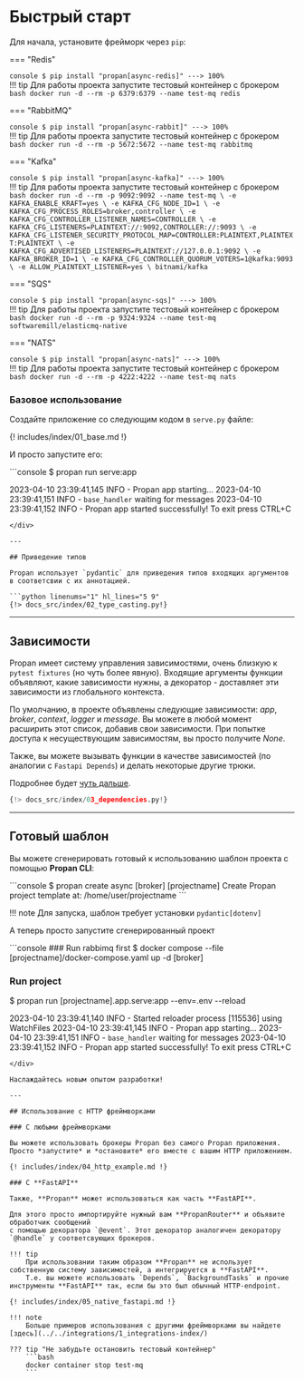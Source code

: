 # Быстрый старт

Для начала, установите фрейморк через `pip`:

=== "Redis"
    <div class="termy">
    ```console
    $ pip install "propan[async-redis]"
    ---> 100%
    ```
    </div>
    !!! tip
        Для работы проекта запустите тестовый контейнер с брокером
        ```bash
        docker run -d --rm -p 6379:6379 --name test-mq redis
        ```

=== "RabbitMQ"
    <div class="termy">
    ```console
    $ pip install "propan[async-rabbit]"
    ---> 100%
    ```
    </div>
    !!! tip
        Для работы проекта запустите тестовый контейнер с брокером
        ```bash
        docker run -d --rm -p 5672:5672 --name test-mq rabbitmq
        ```

=== "Kafka"
    <div class="termy">
    ```console
    $ pip install "propan[async-kafka]"
    ---> 100%
    ```
    </div>
    !!! tip
        Для работы проекта запустите тестовый контейнер с брокером
        ```bash
        docker run -d --rm -p 9092:9092 --name test-mq \
        -e KAFKA_ENABLE_KRAFT=yes \
        -e KAFKA_CFG_NODE_ID=1 \
        -e KAFKA_CFG_PROCESS_ROLES=broker,controller \
        -e KAFKA_CFG_CONTROLLER_LISTENER_NAMES=CONTROLLER \
        -e KAFKA_CFG_LISTENERS=PLAINTEXT://:9092,CONTROLLER://:9093 \
        -e KAFKA_CFG_LISTENER_SECURITY_PROTOCOL_MAP=CONTROLLER:PLAINTEXT,PLAINTEXT:PLAINTEXT \
        -e KAFKA_CFG_ADVERTISED_LISTENERS=PLAINTEXT://127.0.0.1:9092 \
        -e KAFKA_BROKER_ID=1 \
        -e KAFKA_CFG_CONTROLLER_QUORUM_VOTERS=1@kafka:9093 \
        -e ALLOW_PLAINTEXT_LISTENER=yes \
        bitnami/kafka
        ```

=== "SQS"
    <div class="termy">
    ```console
    $ pip install "propan[async-sqs]"
    ---> 100%
    ```
    </div>
    !!! tip
        Для работы проекта запустите тестовый контейнер с брокером
        ```bash
        docker run -d --rm -p 9324:9324 --name test-mq softwaremill/elasticmq-native
        ```

=== "NATS"
    <div class="termy">
    ```console
    $ pip install "propan[async-nats]"
    ---> 100%
    ```
    </div>
    !!! tip
        Для работы проекта запустите тестовый контейнер с брокером
        ```bash
        docker run -d --rm -p 4222:4222 --name test-mq nats
        ```

### Базовое использование

Создайте приложение со следующим кодом в `serve.py` файле:

{! includes/index/01_base.md !}

И просто запустите его:

<div class="termy">
```console
$ propan run serve:app

2023-04-10 23:39:41,145 INFO     - Propan app starting...
2023-04-10 23:39:41,151 INFO     - `base_handler` waiting for messages
2023-04-10 23:39:41,152 INFO     - Propan app started successfully! To exit press CTRL+C
```
</div>

---

## Приведение типов

Propan использует `pydantic` для приведения типов входящих аргументов в соответсвии с их аннотацией.

```python linenums="1" hl_lines="5 9"
{!> docs_src/index/02_type_casting.py!}
```

---

## Зависимости

Propan имеет систему управления зависимостями, очень близкую к `pytest fixtures` (но чуть более явную).
Входящие аргументы функции объявляют, какие зависимости нужны, а декоратор - доставляет эти зависимости
из глобального контекста.

По умолчанию, в проекте объявлены следующие зависимости: *app*, *broker*, *context*, *logger* и *message*.
Вы можете в любой момент расширить этот список, добавив свои зависимости.
При попытке доступа к несуществующим зависимостям, вы просто получите *None*.

Также, вы можете вызывать функции в качестве зависимостей (по аналогии с `Fastapi Depends`) и делать некоторые другие трюки.

Подробнее будет [чуть дальше](../5_dependency/1_di-index).

```python linenums="1" hl_lines="11-12"
{!> docs_src/index/03_dependencies.py!}
```

---

## Готовый шаблон

Вы можете сгенерировать готовый к использованию шаблон проекта с помощью **Propan CLI**:

<div class="termy">
```console
$ propan create async [broker] [projectname]
Create Propan project template at: /home/user/projectname
```
</div>

!!! note
    Для запуска, шаблон требует установки `pydantic[dotenv]`

А теперь просто запустите сгенерированный проект

<div class="termy">
```console
### Run rabbimq first
$ docker compose --file [projectname]/docker-compose.yaml up -d [broker]

### Run project
$ propan run [projectname].app.serve:app --env=.env --reload

2023-04-10 23:39:41,140 INFO     - Started reloader process [115536] using WatchFiles
2023-04-10 23:39:41,145 INFO     - Propan app starting...
2023-04-10 23:39:41,151 INFO     - `base_handler` waiting for messages
2023-04-10 23:39:41,152 INFO     - Propan app started successfully! To exit press CTRL+C
```
</div>

Наслаждайтесь новым опытом разработки!

---

## Использование с HTTP фреймворками

### С любыми фреймворками

Вы можете использовать брокеры Propan без самого Propan приложения.
Просто *запустите* и *остановите* его вместе с вашим HTTP приложением.

{! includes/index/04_http_example.md !}

### С **FastAPI**

Также, **Propan** может использоваться как часть **FastAPI**.

Для этого просто импортируйте нужный вам **PropanRouter** и объявите обработчик сообщений
с помощью декоратора `@event`. Этот декоратор аналогичен декоратору `@handle` у соответсвующих брокеров.

!!! tip
    При использовании таким образом **Propan** не использует собственную систему зависимостей, а интегрируется в **FastAPI**.
    Т.е. вы можете использовать `Depends`, `BackgroundTasks` и прочие инструменты **FastAPI** так, если бы это был обычный HTTP-endpoint.

{! includes/index/05_native_fastapi.md !}

!!! note
    Больше примеров использования с другими фреймворками вы найдете [здесь](../../integrations/1_integrations-index/)

??? tip "Не забудьте остановить тестовый контейнер"
    ```bash
    docker container stop test-mq
    ```